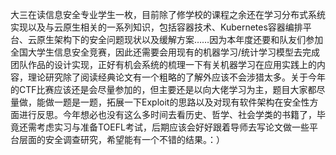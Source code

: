 大三在读信息安全专业学生一枚，目前除了修学校的课程之余还在学习分布式系统实现以及与云原生相关的一系列知识，包括容器技术、Kubernetes容器编排平台、云原生架构下的安全问题现状以及缓解方案……因为本年度还要和队友们参加全国大学生信息安全竞赛，因此还需要会用现有的机器学习/统计学习模型去完成团队作品的设计实现，正好有机会系统的梳理一下有关机器学习在应用实践上的内容，理论研究除了阅读经典论文有一个粗略的了解外应该不会涉猎太多。关于今年的CTF比赛应该还是会尽量参加的，但主要还是以向大佬学习为主，题目大家都尽量做，能做一题是一题，拓展一下Exploit的思路以及对现有软件架构在安全性方面进行反思。今年想必也没有这么多时间去看历史、哲学、社会学类的书籍了，毕竟还需考虑实习与准备TOEFL考试，后期应该会好好跟着导师去写论文做一些平台层面的安全调查研究，希望能有一个不错的结果。：）
